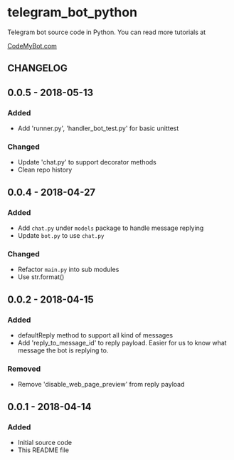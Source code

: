 # telegram_bot_python

Telegram bot source code in Python. You can read more tutorials at 

[CodeMyBot.com](http://codemybot.com)

## CHANGELOG

## 0.0.5 - 2018-05-13
### Added
- Add 'runner.py', 'handler_bot_test.py' for basic unittest

### Changed
- Update 'chat.py' to support decorator methods
- Clean repo history

## 0.0.4 - 2018-04-27
### Added
- Add `chat.py` under `models` package to handle message replying
- Update `bot.py` to use `chat.py`

### Changed
- Refactor `main.py` into sub modules
- Use str.format() 

## 0.0.2 - 2018-04-15
### Added
- defaultReply method to support all kind of messages
- Add 'reply_to_message_id' to reply payload. Easier for us to know what message the bot is replying to. 

### Removed
- Remove 'disable_web_page_preview' from reply payload


## 0.0.1 - 2018-04-14
### Added
- Initial source code
- This README file